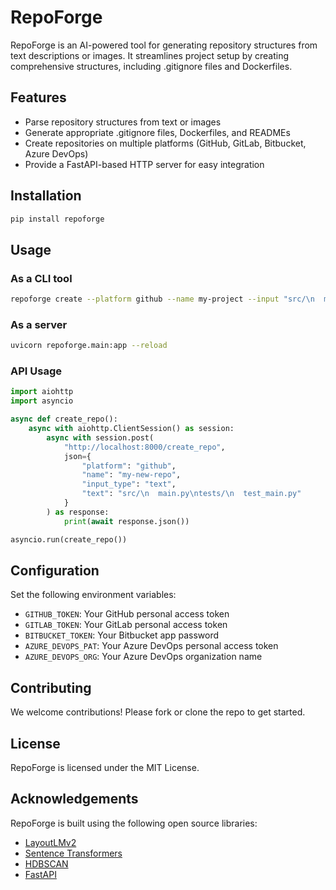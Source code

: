 # RepoForge

RepoForge is an AI-powered tool for generating repository structures from text descriptions or images. It streamlines project setup by creating comprehensive structures, including .gitignore files and Dockerfiles.

## Features

- Parse repository structures from text or images
- Generate appropriate .gitignore files, Dockerfiles, and READMEs
- Create repositories on multiple platforms (GitHub, GitLab, Bitbucket, Azure DevOps)
- Provide a FastAPI-based HTTP server for easy integration

## Installation

```bash
pip install repoforge
```

## Usage

### As a CLI tool

```bash
repoforge create --platform github --name my-project --input "src/\n  main.py\ntests/\n  test_main.py"
```

### As a server

```bash
uvicorn repoforge.main:app --reload
```

### API Usage

```python
import aiohttp
import asyncio

async def create_repo():
    async with aiohttp.ClientSession() as session:
        async with session.post(
            "http://localhost:8000/create_repo",
            json={
                "platform": "github",
                "name": "my-new-repo",
                "input_type": "text",
                "text": "src/\n  main.py\ntests/\n  test_main.py"
            }
        ) as response:
            print(await response.json())

asyncio.run(create_repo())
```

## Configuration

Set the following environment variables:

- `GITHUB_TOKEN`: Your GitHub personal access token
- `GITLAB_TOKEN`: Your GitLab personal access token
- `BITBUCKET_TOKEN`: Your Bitbucket app password
- `AZURE_DEVOPS_PAT`: Your Azure DevOps personal access token
- `AZURE_DEVOPS_ORG`: Your Azure DevOps organization name

## Contributing

We welcome contributions! Please fork or clone the repo to get started.

## License

RepoForge is licensed under the MIT License.

## Acknowledgements

RepoForge is built using the following open source libraries:

- [LayoutLMv2](https://github.com/microsoft/unilm/tree/master/layoutlmv2)
- [Sentence Transformers](https://www.sbert.net/)
- [HDBSCAN](https://hdbscan.readthedocs.io/)
- [FastAPI](https://fastapi.tiangolo.com/)
